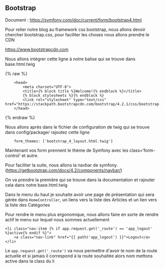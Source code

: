 ## Bootstrap

Document : <https://symfony.com/doc/current/form/bootstrap4.html>

Pour relier notre blog au framework css bootstrap, nous allons devoir chercher bootstrap.css, pour faciliter les choses nous allons prendre le CDN

https://www.bootstrapcdn.com

Nous allons intégrer cette ligne à notre balise <head> qui se trouve dans base.html.twig

{% raw %} 
```twig
    <head>
        <meta charset="UTF-8">
        <title>{% block title %}Welcome!{% endblock %}</title>
        {% block stylesheets %}{% endblock %}
        <link rel="stylesheet" type="text/css" href="https://stackpath.bootstrapcdn.com/bootstrap/4.2.1/css/bootstrap.min.css">
    </head>
```
{% endraw %} 


Nous allons après dans le fichier de configuration de twig qui se trouve dans config/package/ rajoutez cette ligne
 
```
    form_themes: ['bootstrap_4_layout.html.twig']
```

Maintenant vos form prennent le thème de Symfony avec les class=‘form-control’ et autre.

Pour faciliter la suite, nous allons la navbar de symfony. (<https://getbootstrap.com/docs/4.2/components/navbar/>)

On va prendre la première qui se trouve dans la documentation et rajouter cela dans notre base.html.twig

Dans le menu du haut je souhaite avoir une page de présentation qui sera gérée dans `HomeController`, un liens vers la liste des Articles et un lien vers la liste des Catégories

Pour rendre le menu plus ergonomique, nous allons faire en sorte de rendre actif le menu sur lequel nous sommes actuellement

```twig
<li class="nav-item {% if app.request.get('_route') == 'app_logout' %}active{% endif %}">
	<a class="nav-link" href="{{ path('app_logout') }}">Logout</a>
</li>
```

Le `app.request.get('_route')` va nous permettre d'avoir le nom de la route actuelle et si jamais il correspond à la route souhaitée alors nom mettons active dans la class du li